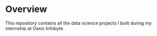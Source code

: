 # Overview
This repository contains all the data science projects I built during my internship at Oasis Infobyte.
